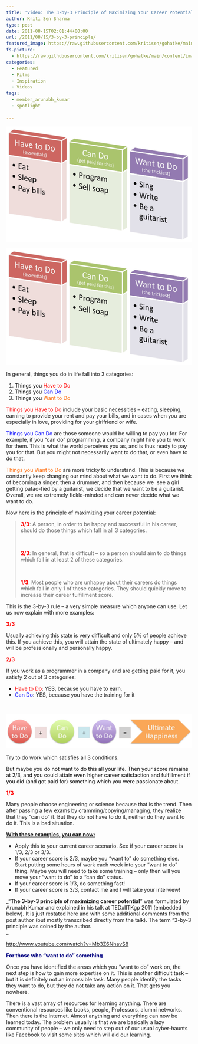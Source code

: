 ```yaml
---
title: 'Video: The 3-by-3 Principle of Maximizing Your Career Potential'
author: Kriti Sen Sharma
type: post
date: 2011-08-15T02:01:44+00:00
url: /2011/08/15/3-by-3-principle/
featured_image: https://raw.githubusercontent.com/kritisen/gohatke/main/content/images/2011/08/pic1.jpg
fs-picture:
  - https://raw.githubusercontent.com/kritisen/gohatke/main/content/images/2011/08/pic2-w450.jpg
categories:
  - Featured
  - Films
  - Inspiration
  - Videos
tags:
  - member_arunabh_kumar
  - spotlight

---
```

![3-by-3 Principle](https://raw.githubusercontent.com/kritisen/gohatke/main/content/images/2011/08/pic1.jpg)

![3-by-3 Principle](https://raw.githubusercontent.com/kritisen/gohatke/main/content/images/2011/08/pic1.jpg)

In general, things you do in life fall into 3 categories:

  1. <span style="color: #ff0000;"><span style="color: #000000;">Things you</span> Have to Do</span>
  2. <span style="color: #0000ff;"><span style="color: #000000;">Things you</span> Can Do</span>
  3. <span style="color: #ff6600;"><span style="color: #000000;">Things you</span> Want to Do</span><span style="color: #ff0000;"><br style="color: #ff6600;" /></span>

<span style="color: #ff0000;">Things you Have to Do</span> include your basic necessities &#8211; eating, sleeping, earning to provide your rent and pay your bills, and in cases when you are especially in love, providing for your girlfriend or wife.

<span style="color: #0000ff;"><!--more--></span>

<span style="color: #0000ff;">Things you Can Do</span> are those someone would be willing to pay you for. For example, if you &#8220;can do&#8221; programming, a company might hire you to work for them. This is what the world perceives you as, and is thus ready to pay you for that. But you might not necessarily want to do that, or even have to do that.

<span style="color: #ff6600;">Things you Want to Do</span> are more tricky to understand. This is because we constantly keep changing our mind about what we want to do. First we think of becoming a singer, then a drummer, and then because we  see a girl getting patao-fied by a guitarist, we decide that we want to be a guitarist. Overall, we are extremely fickle-minded and can never decide what we want to do.

Now here is the principle of maximizing your career potential:

> **<span style="color: #ff0000;">3/3</span>**: A person, in order to be happy and successful in his career, should do those things which fall in all 3 categories.
> 
> &nbsp;
> 
> **<span style="color: #ff0000;">2/3</span>**: In general, that is difficult &#8211; so a person should aim to do things which fall in at least 2 of these categories.
> 
> &nbsp;
> 
> **<span style="color: #ff0000;">1/3</span>**: Most people who are unhappy about their careers do things which fall in only 1 of these categories. They should quickly move to increase their career fulfillment score.

This is the 3-by-3 rule &#8211; a very simple measure which anyone can use. Let us now explain with more examples:

**<span style="color: #ff0000;">3/3</span>**

Usually achieving this state is very difficult and only 5% of people achieve this. If you achieve this, you will attain the state of ultimately happy &#8211; and will be professionally and personally happy.

**<span style="color: #ff0000;">2/3</span>**

If you work as a programmer in a company and are getting paid for it, you satisfy 2 out of 3 categories:

  * <span style="color: #ff0000;">Have to Do</span>: YES, because you have to earn.
  * <span style="color: #0000ff;">Can Do</span>: YES, because you have the training for it

&nbsp;

![3-by3-Rule](https://raw.githubusercontent.com/kritisen/gohatke/main/content/images/2011/08/pic2.jpg) <figcaption id="caption-attachment-90" class="wp-caption-text">Try to do work which satisfies all 3 conditions.</figcaption></figure>

<span style="color: #ff6600;"><span style="color: #000000;">But maybe you do not want to do this all your life. Then your score remains at 2/3, and you could attain even higher career satisfaction and fulfillment if you did (and got paid for) something which you were passionate about.</span></span>

**<span style="color: #ff0000;">1/3</span>**

Many people choose engineering or science because that is the trend. Then after passing a few exams by cramming/copying/managing, they realize that they &#8220;can do&#8221; it. But they do not have to do it, neither do they want to do it. This is a bad situation.

**<span style="text-decoration: underline;">With these examples, you can now:</span>**

  * Apply this to your current career scenario. See if your career score is 1/3, 2/3 or 3/3.
  * If your career score is 2/3, maybe you &#8220;want to&#8221; do something else. Start putting some hours of work each week into your &#8220;want to do&#8221; thing. Maybe you will need to take some training &#8211; only then will you move your &#8220;want to do&#8221; to a &#8220;can do&#8221; status.
  * If your career score is 1/3, do something fast!
  * If your career score is 3/3, contact me and I will take your interview!

_&#8220;**The 3-by-3 principle of maximizing career potential**&#8221; was formulated by Arunabh Kumar and explained in his talk at TEDxIITKgp 2011 (embedded below). It is just restated here and with some additional comments from the post author (but mostly transcribed directly from the talk). The term &#8220;3-by-3 principle was coined by the author.  
_ 

http://www.youtube.com/watch?v=Mb3Z6NhavS8

<span style="color: #000080;"><strong>For those who &#8220;want to do&#8221; something</strong></span>

Once you have identified the areas which you &#8220;want to do&#8221; work on, the next step is how to gain more expertise on it. This is another difficult task &#8211; but it is definitely not an impossible task. Many people identify the tasks they want to do, but they do not take any action on it. That gets you nowhere.

There is a vast array of resources for learning anything. There are conventional resources like books, people, Professors, alumni networks. Then there is the Internet. Almost anything and everything can now be learned today. The problem usually is that we are basically a lazy community of people &#8211; we only need to step out of our usual cyber-haunts like Facebook to visit some sites which will aid our learning.

 [1]: https://raw.githubusercontent.com/kritisen/gohatke/main/content/images/2011/08/pic1.jpg
 [2]: https://raw.githubusercontent.com/kritisen/gohatke/main/content/images/2011/08/pic2.jpg
